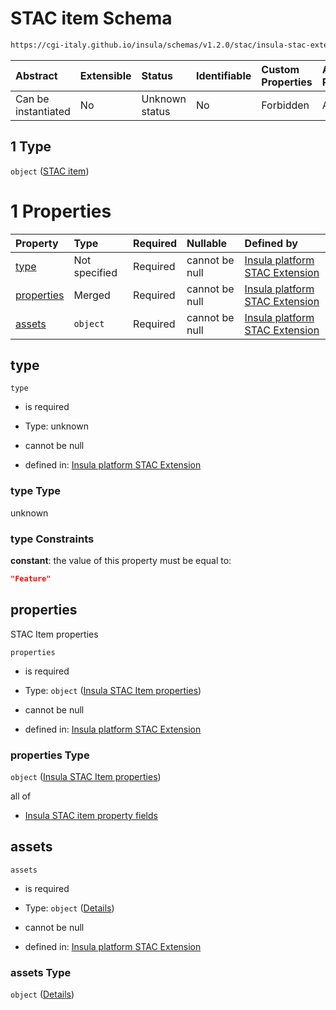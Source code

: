 # STAC item Schema

```txt
https://cgi-italy.github.io/insula/schemas/v1.2.0/stac/insula-stac-extension.schema.json#/oneOf/0/allOf/1
```



| Abstract            | Extensible | Status         | Identifiable | Custom Properties | Additional Properties | Access Restrictions | Defined In                                                                                                   |
| :------------------ | :--------- | :------------- | :----------- | :---------------- | :-------------------- | :------------------ | :----------------------------------------------------------------------------------------------------------- |
| Can be instantiated | No         | Unknown status | No           | Forbidden         | Allowed               | none                | [insula-stac-extension.schema.json\*](schemas/stac/insula-stac-extension.schema.json) |

## 1 Type

`object` ([STAC item](insula-stac-extension-oneof-0-allof-stac-item.md))

# 1 Properties

| Property                  | Type          | Required | Nullable       | Defined by                                                                                                                                                                                                                                                  |
| :------------------------ | :------------ | :------- | :------------- | :---------------------------------------------------------------------------------------------------------------------------------------------------------------------------------------------------------------------------------------------------------- |
| [type](#type)             | Not specified | Required | cannot be null | [Insula platform STAC Extension](insula-stac-extension-oneof-0-allof-stac-item-properties-type.md)                              |
| [properties](#properties) | Merged        | Required | cannot be null | [Insula platform STAC Extension](insula-stac-extension-oneof-0-allof-stac-item-properties-insula-stac-item-properties.md) |
| [assets](#assets)         | `object`      | Required | cannot be null | [Insula platform STAC Extension](insula-stac-extension-oneof-0-allof-stac-item-properties-assets.md)                          |

## type



`type`

* is required

* Type: unknown

* cannot be null

* defined in: [Insula platform STAC Extension](insula-stac-extension-oneof-0-allof-stac-item-properties-type.md)

### type Type

unknown

### type Constraints

**constant**: the value of this property must be equal to:

```json
"Feature"
```

## properties

STAC Item properties

`properties`

* is required

* Type: `object` ([Insula STAC Item properties](insula-stac-extension-oneof-0-allof-stac-item-properties-insula-stac-item-properties.md))

* cannot be null

* defined in: [Insula platform STAC Extension](insula-stac-extension-oneof-0-allof-stac-item-properties-insula-stac-item-properties.md)

### properties Type

`object` ([Insula STAC Item properties](insula-stac-extension-oneof-0-allof-stac-item-properties-insula-stac-item-properties.md))

all of

* [Insula STAC item property fields](insula-stac-extension-definitions-insula-stac-item-property-fields.md)

## assets



`assets`

* is required

* Type: `object` ([Details](insula-stac-extension-oneof-0-allof-stac-item-properties-assets.md))

* cannot be null

* defined in: [Insula platform STAC Extension](insula-stac-extension-oneof-0-allof-stac-item-properties-assets.md)

### assets Type

`object` ([Details](insula-stac-extension-oneof-0-allof-stac-item-properties-assets.md))

